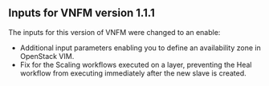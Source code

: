## Inputs for VNFM version 1.1.1

The inputs for this version of VNFM were changed to an enable:

- Additional input parameters enabling you to define an availability zone in OpenStack VIM.
- Fix for the Scaling workflows executed on a layer, preventing the Heal workflow from executing immediately after the new slave is created.
